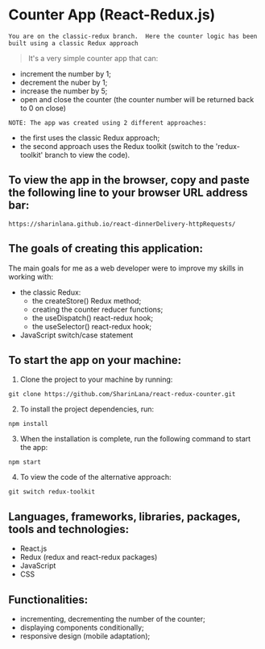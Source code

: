# Counter App (React-Redux.js)

`You are on the classic-redux branch. 
Here the counter logic has been built using a classic Redux approach`

> It's a very simple counter app that can:

- increment the number by 1;
- decrement the nuber by 1;
- increase the number by 5;
- open and close the counter (the counter number will be returned back to 0 on close)

`NOTE: The app was created using 2 different approaches:`

- the first uses the classic Redux approach;
- the second approach uses the Redux toolkit (switch to the 'redux-toolkit' branch to view the code).

## To view the app in the browser, copy and paste the following line to your browser URL address bar:

```
https://sharinlana.github.io/react-dinnerDelivery-httpRequests/
```

## The goals of creating this application:

The main goals for me as a web developer were to improve my skills in working with:

- the classic Redux:
  - the createStore() Redux method;
  - creating the counter reducer functions;
  - the useDispatch() react-redux hook;
  - the useSelector() react-redux hook;
- JavaScript switch/case statement

## To start the app on your machine:

1. Clone the project to your machine by running:

```
git clone https://github.com/SharinLana/react-redux-counter.git
```

2. To install the project dependencies, run:

```
npm install
```

3. When the installation is complete, run the following command to start the app:

```
npm start
```

4. To view the code of the alternative approach:

```
git switch redux-toolkit
```

## Languages, frameworks, libraries, packages, tools and technologies:

- React.js
- Redux (redux and react-redux packages)
- JavaScript
- CSS

## Functionalities:

- incrementing, decrementing the number of the counter;
- displaying components conditionally;
- responsive design (mobile adaptation);
